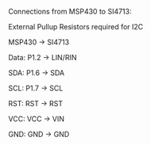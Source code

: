 Connections from MSP430 to SI4713:

External Pullup Resistors required for I2C

MSP430 -> SI4713

Data: P1.2 -> LIN/RIN

SDA: P1.6 -> SDA

SCL: P1.7 -> SCL

RST: RST -> RST

VCC: VCC -> VIN

GND: GND -> GND
